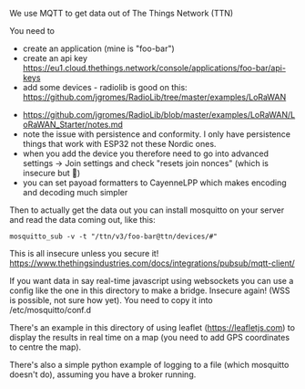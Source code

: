 We use MQTT to get data out of The Things Network (TTN)

You need to

 * create an application (mine is "foo-bar")
 * create an api key https://eu1.cloud.thethings.network/console/applications/foo-bar/api-keys
 * add some devices - radiolib is good on this: https://github.com/jgromes/RadioLib/tree/master/examples/LoRaWAN
  - https://github.com/jgromes/RadioLib/blob/master/examples/LoRaWAN/LoRaWAN_Starter/notes.md
  - note the issue with persistence and conformity. I only have persistence things that work with ESP32 not these Nordic ones.
  - when you add the device you therefore need to go into advanced settings -> Join settings and check "resets join nonces" (which is insecure but 🤷)
  - you can set payoad formatters to CayenneLPP which makes encoding and decoding much simpler

Then to actually get the data out you can install mosquitto on your server and read the data coming out, like this:

    mosquitto_sub -v -t "/ttn/v3/foo-bar@ttn/devices/#"

This is all insecure unless you secure it! https://www.thethingsindustries.com/docs/integrations/pubsub/mqtt-client/

If you want data in say real-time javascript using websockets you can use a config like the one in this directory to 
make a bridge. Insecure again! (WSS is possible, not sure how yet). You need to copy it into /etc/mosquitto/conf.d

There's an example in this directory of using leaflet (https://leafletjs.com) to display the results in real time on a map (you need to add GPS coordinates to 
centre the map).

There's also a simple python example of logging to a file (which mosquitto doesn't do), assuming you have a broker running.






